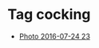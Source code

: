 <!--
title: Tag cocking
date: 2020-06-28T14:38:48.166Z
tags:
-->
# Tag cocking

 * [Photo 2016-07-24 23](147917309907.md)